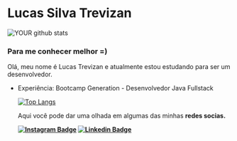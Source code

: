 # Lucas Silva Trevizan

![YOUR github stats](https://github-readme-stats.vercel.app/api?username=LucasTrevizanbr&show_icons=true&theme=dark)

### Para me conhecer melhor =)
<p>Olá, meu nome é Lucas Trevizan e atualmente estou estudando para ser um desenvolvedor.  <br>
<ul>
<li>Experiência: Bootcamp Generation - Desenvolvedor Java Fullstack




[![Top Langs](https://github-readme-stats.vercel.app/api/top-langs/?username=LucasTrevizanbr&show_icons=true&theme=dark&layout=compact)](https://www.linkedin.com/in/lucas-silva-trevizan-1191b51a7/)

<p>Aqui você pode dar uma olhada em algumas das minhas <strong>redes socias<strong>.
  
[![Instagram Badge](https://img.shields.io/badge/instagram-%23E4405F.svg?&style=for-the-badge&logo=instagram&logoColor=white&link=https://www.instagram.com/trevizanlucas/)](https://www.instagram.com/trevizanlucas/)
[![Linkedin Badge](https://img.shields.io/badge/linkedin-%230077B5.svg?&style=for-the-badge&logo=linkedin&logoColor=white&link=https://www.linkedin.com/in/lucas-silva-trevizan-1191b51a7/)](https://www.linkedin.com/in/lucas-silva-trevizan-1191b51a7/)



